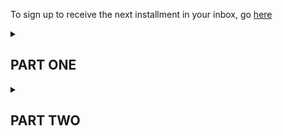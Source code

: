 To sign up to receive the next installment in your inbox, go [here]( https://docs.google.com/forms/d/13r9zOV1WA9pKq0Mif7C7cdIhgjhjsVURkTKXmV9N06Y/edit)

<details><summary><h2>PART ONE</h2></summary>
	<p></p>
<p>Lately, every time L ascended, she felt on the verge of passing out. About two meters from the surface, she’d find herself needing to grasp onto the inflater nozzle of her BCD in order to remind her body of the task at hand. The water would squeeze her, the churning, womb-like sounds surrounding her and disorienting her. The sun, filtered by the water into individual rays, would hit her like a spotlight, causing her to shield her eyes even as she felt herself hungrily drawing toward it.</p>
	
<p>And now, once again, she finds herself on the surface, back in her right mind, back on solid ground, which is in fact the choppy surface of the water. The sun steady, the physics standard. Escaped. Just a weird sensation was all.</p>

<p> Ever since she was a beginner diver, she’d felt a whiff of this sensation, but in the past few weeks it’s become stronger every dive. Glancing around to check that the interns she's been diving with are well, she actually wonders—if she were to let herself go on autopilot during ascension, allow her mind wander even just a bit, would she make it? Or would she pass out, sink to the bottom, die immediately? </p>

<p><em>What an unscientific thought</em>. Likely she was becoming dizzy as a result of a slight physiological malfunction. An inner ear issue. Or maybe it was simply that this feeling mimicked that of not wanting to wake up from a good dream—it was so peaceful under there after all, so cozy, meditative. Your mind couldn’t be scattered. The water directed your focus, plied your attention toward what it wanted to show you.</p>

<p>“My god, I know how you feel,” her colleague, E, tells her as they unsuit back on the boat. E grunts as her tank clinks into its holder. “Sometimes I just don’t want to leave that world.” </p>

<p>“Maybe that’s all it is,” L replies, but still she can’t explain why the sensation is getting stronger, or—could she say—worse?</p>

<p>**</p>
	
<p>Two hours later she is entering the day’s data into the Thai governmental database. On that morning's dive, she and her team of interns completed a fish survey and noted this bounty: forty-five butterfly fish, nine bream, five parrot fish, three angel fish, twenty-five wrasse, forty-five cardinal fish, and one soap fish. Still much fewer snapper than she’d like to be seeing, but the other fishes were doing well.</p>

<p>E types away beside her, probably messaging with a prospective intern: an eager undergraduate or beleaguered graduate student, looking for a suitable research site to host them as well as an exciting Southeast Asian experience. A storm has rolled in. L’s nostrils are alerted to a metallic smell as large raindrops begin to fire away on the roof like they mean to put a hole in it. She feels as if the space has become smaller, as if the world would be happy to do them in.</p>

<p>L leans her forehead on her hand, rubs her temples. “I’ve got a bit of a headache now,” she says. E turns toward her and frowns.</p> 
	
<p>“Take a paracetemol,” E says and, sighing, turns back to her computer. Then she groans. “This student wants to bring his girlfriend. But she’s not going to do any research. She just wants to hang out. 'She won’t take up another bed,' he says. 'I don’t see why she has to pay.'” She rolls her eyes.</p>

<p>L gets up and heads to the kitchen to get a drink of water. On her fourth step, a curtain comes over her vision and all she can see is black. “I’m going blind,” she says as she collapses to the floor.</p>

<p>When she wakes up, E is standing over her. Her face looks old, and the geometry of it evokes an ancient math. L is sure, then, that there have been hundreds of people throughout human history that looked exactly like E.</p>

<p>And then she feels her heart beating faster than it should be beating. Her breath is deep and rapid at the same time, as if she can’t get enough air. But her breath moves in and out, her heart beats, and she can see.</p> 

<p>“I’m okay,” she says.</p>

<p>“My god, what is wrong with you?” E yells, her Russian accent really coming out now. “Do you want me to call an ambulance?”</p>

<p>“No, no,” L says. “I just stood up too fast I think. Something a little off with my circulation lately, maybe my blood pressure.”</p>

<p><em> Maybe I’m fucking pregnant. Fucking pregnant, that’s a funny phrase.</em></p> 
	
<p>“My god, go home,” E says. “Take the day off.”</p>

<p>“But new students are coming, I have to orient them.”</p> 

<p>“Honey, you need to take some time <em>off</em>.”</p> 

<p>**</p>

<p>A couple hours later L is in her house, in her bed, inside the mosquito net. Her headache has faded and she feels fine. The storm has passed away, leaving behind thin, shifting, planes of air. She’s reading a dense, poetic book about water and how to interpret it. She’s enjoying the language, but can’t process much meaning from it. She puts the book down and looks at her nightstand. Two pregnancy tests rest there, staring up at her with two blank eyes. No results.</p>

<p><em>How is this possible?</em></p>

<p>Pregnancy was unlikely, as she and her various partners on the island always used condoms, but you never knew. So she could understand a positive result and she could understand a negative result but a non-result was perplexing to say the least.</p> 
	
<p><em>Just a little low on iron from my last period. Something, something like that.</em></p>

<p>It is barely five o clock. A breeze blows in and a rodent scampers across her roof. The cicadas are quieting down to a low, tired, scratching, only needing to cool themselves down a little in this breezy landscape.</p> 
	
<p><blockquote>“We will look at water as the subject. Mammals and insects are interesting, but they will only earn their place in this book to the extent that they can explain the behavior, the signs and symbols of water.” </blockquote><p>

<p>She puts the book down and falls asleep. She sleeps 12 hours. At 5 am a gecko lands on the wall of her bungalow just outside her head and calls out, loud and clear, “unh unh, unh unh, unh unh,” and she jolts awake, thinking the gecko is in her bed, that someone put it in her bed to wake her up, but there’s no one in her house, not even a gecko.</p> 

<p>She can’t believe she slept 12 hours.</p>

<p><em>Maybe I am fucking pregnant.</em></p>

<p>Suddenly she feels tough and lichenous, tucked away inside herself from whatever might be happening outside.</p>

<p>**</p>

<p>On her motorbike drive to work, a rabid dog lunges at her, causing her to swerve sharply. After driving off a safe distance, she stops and looks back at it. It lies in the middle of the road, sunning.</p>

<p>She gets to the lab before E and spends a quiet morning drinking coffee and looking over the data. The coral bleaching is getting worse and <em>what to do, what to do about that</em>. 50% bleached already and it’s only the beginning of the hot season. At some point in her meager little life, she’d decided that the best thing she could do was have this field station and report the data. Tell the authorities. Alert people in power. Bolster the science, strengthen the argument. Not shut up. Perhaps she should do more.</p> 

<p>E enters the room with a clanging of bags and various attachments. Her motorbike helmet falls off her arm and rolls toward L. E's eyes go wide and she feigns anger. “My god, what are you doing here?”</p>

<p>“What do you mean?” L says.</p> 

<p>“I thought you’d take the day off.”</p> 

<p>“Oh I’m fine. Got a good night's sleep."</p> 

<p>E tuts and shakes her head reprovingly.</p>

<p>**</p>

<p>Two hours later they’re diving again. It’s been determined L will be divemaster for two of the more experienced students and E will take the newbies. That way, the experienced students can cover some of the more routine data gathering and L can be free to focus on her pet research project, which tests whether smaller solitary corals are less resistant to bleaching than larger solitary corals.</p>  

<p>E's group lays out the transects while L and her interns hang back and look at coral. She breathes out and sinks closer in to some branching coral, the home of twenty or so baby, white and yellow butterfly fish, who dart in and out like bees. She wishes she were doing a fish survey so that these lovely, tiny fish could be counted. If only their presence could be felt, could matter in the world. But probably they don’t care either way, probably that doesn’t matter to them.</p> 

<p>Now it’s time to go and she motions the students to go ahead of her. With the lab's underwater camera they take a picture of the transect measuring tape every 50 cm. Back at the lab they will need to go through every one of these 300 pictures and identify the coral just to the left of the transect. She removes her underwater slate from her BCD pocket and begins counting. Everything is slow, deliberate, meditative. She breathes slowly. It’s arduous counting all the solitary corals—there are so many. The students’ frog kicks are too frequent, they are going too fast—almost out of her sight now. No matter, they are safe and experienced. She finishes her survey and meets them at the end of the third transect at 50 minutes into their dive. Together they reel up the transects, spiders assuming the thread of their web back into their abdomens. She directs one of the students to take the transect bag and hook it to her kit. The three of them look at each other in the eyes and L makes the hand signal for “let’s ascend”—a thumbs up.</p> 
	
<p>She doesn’t think about that strange sensation. She’s thinking about the data she gathered and about what conclusions she might begin to draw. Slowly, slowly, she swims up, not even needing to think about moving her feet, just willing herself up. And then, at three meters from the surface, once again, it hits.</p>

<p>**</p>

<p>The pressure is more intense this time, the movements of the water like a thousand little flies distracting her attention. The light hits and she feels the heat of the sunrays on her body. The rays form a cone, which twists around her, and she is an unwilling dancer, moving her limbs oddly, floating six inches above an empty stage.</p> 

<p>And then she is elsewhere. Her face is naked—no regulator. She feels sand in her nose and on her lips. She sputters, rubs her nose with her index and thumb, sticks out her tongue. Opens her eyes. She’s on the beach. Or a beach, rather. She doesn’t recognize the topography of this beach, with its thick forest, its meters of white sand. All the beaches on her island are short, with sparse, low vegetation and pieces of trash strewn about. This beach is pristine. A breeze tumbles down the white sand, unobstructed by a single other person. She is alone.</p> 

<p> xxxxxxxxxxxxxxxxx </p></details>
<details><summary><h2>PART TWO</h2></summary>
	<p></p>
	<p>She sits up and digs her hands into the cool sand. She’s right at the shore line and the water laps at her like a salt-seeking dog. She examines her limbs and finds no wounds, no bruises, no scraped skin. Her skull, too, appears unharmed. She is intact. Despite this, she feels weak and somewhat disoriented. Not knowing what else to do, she lies back and waits for understanding to return to her. </p>
	<p><em>Probably this is a remote beach near where we were diving. And…my team just thought I needed medical attention and that I shouldn’t be moved. Probably they’ll be back soon.</em></p>
	<p>As the shock of being alive and in an entirely different place from her last recollection fades, she begins to re-inhabit her body and finds that the sensations are mostly bothersome. Sand in her shorts and a terribly parched throat. It’s the first time she notices that not only does she have no SCUBA gear, but her wetsuit is gone too--she wears her shorts and bathing suit top only.</p>
	<p>A noise from inside the forest 500 meters down the beach sends a jolt of fear down her limbs. A moment later, a figure emerges. From far away, he looks like an early human: hairy, bearded, broad-chested, a bit of a lumbering walk. He wears khaki shorts with patches on them. She’s reminded of the tanned Russians she used to see camped out in abandoned tin mines on a secluded beach near one of the regular dive sights. They’d emerge late mornings, make fires, do laundry and lay out in the sun as if ready to die, toasting evermore their already tan bodies. This guy has their look, but not their cool, relaxed posture. He walks exuberantly, then begins to jog toward her.</p>
	<p>**</p>
	<p>“Welcome!” he yells, cupping his hands around his mouth.</p>
	<p>She starts to get up but feels light-headed again.</p>
	<p>“Don’t get up!” he shouts, holding out his hands.</p>
	<p>She sits back down, surprising herself with her subservience. Half-wondering if she should get up and run, she stays put. </p>
	<p><em>My body must still be in shock.</em></p>
	<p>Now the man is close. She sees that he is young, perhaps late-twenties or early-thirties, with an excited expression on his face. Nothing like those blasé Russians from the tin mines. He smells of sweat and soil. He kneels down beside her and extends his hand.</p>
	<p>“Welcome. I’m George!” he says and she takes his hand and squeezes. A moment passes wherein she could give her name. “I don’t normally do this!” he says. “I’m not the one to welcome people, I mean. This is exciting!”</p>
	<p><em>What in the hell?</em></p>
	<p>Sensing he needs to project more seriousness, he lowers his voice. “You seem to have retained your strength. Your muscles feeling okay otherwise? No aches or spasms?”</p>
	<p>She shakes her head.</p>
	<p>“That’s good, sometimes people come here with some decompression sickness,” he explains.</p>
	<p>They stare at each other for a moment, both unsure of how to bridge the chasm of ignorance between them.</p>
	<p>“I was foraging in the forest there and heard someone groaning a bit,” he explains. She didn’t remember making any sounds. “Maybe that was when you were waking up?” he adds, intuiting her confusion.</p>
	<p>“I think I got in some kind of accident. I don’t fully understand,” she says finally, laughing a bit, awkwardly. “I’m just sort of trying to sit here and center myself,” she says, thinking maybe she could get this guy to leave her alone for a bit longer, give her a little more time to remember what the hell happened. Because whatever is happening it’d probably be best to figure out on her own. <em>Right?</em> You never knew what kind of Westerners you’d encounter in this part of the world. There wasn’t a small chance she’d landed on an island run by a yoga cult. Heck, there could be a guy just around the corner with ‘magic powers.’</p>
	<p>“Sure,” he says. “What were you doing before you found yourself here?”</p>
	<p><em>What a strange question. Shouldn’t he be asking me if I need any help?</em></p>
	<p>“Well, I was SCUBA diving. Or I thought I was. But I don’t have any of my gear with me. I think my team is probably nearby.”</p>
	<p>He nods. “This is a strange place. Once you feel okay to walk we should go back to the main house and we can tell you everything we know. Want to try to walk a bit?” he asks and puts out his hand.</p>
	<p>“Wait, what do you mean everything you know?” she says laughing. “If I could just use a phone, I’ll call my office, someone should be there.”</p>
	<p>He makes a sympathetic noise with his mouth that she can’t quite interpret. “Why don’t we come back to the house first thing? You see—you’ve landed on a pretty peculiar little island here. I’ll explain everything back. We’ve got great people back at the house that can take care of you. So please, it’s just a five minute walk into the forest there. Let me show you.”</p>
	<p><em>Definitely a cult. Oh well, maybe they’ll have a phone at least.</em></p>
	<p>She hoists herself up, declining his proffered hand. They begin walking toward the forest. She expects to hobble a bit, to stumble maybe, but instead she feels lithe.</p>
	<p>xxxxxxxxxxxxxxxxxxxxx</p>
</details>
